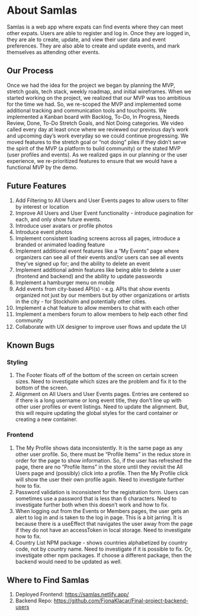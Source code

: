 # About Samlas
Samlas is a web app where expats can find events where they can meet other expats. Users are able to register and log in. Once they are logged in, they are ale to create, update, and view their user data and event preferences. They are also able to create and update events, and mark themselves as attending other events. 

## Our Process
Once we had the idea for the project we began by planning the MVP, stretch goals, tech stack, weekly roadmap, and initial wireframes. When we started working on the project, we realized that our MVP was too ambitious for the time we had. So, we re-scoped the MVP and implemented some additional tracking and communication tools and touchpoints. We implemented a Kanban board with Backlog, To-Do, In Progress, Needs Review, Done, To-Do Stretch Goals, and Not Doing categories. We video called every day at least once where we reviewed our previous day’s work and upcoming day’s work everyday so we could continue progressing. We moved features to the stretch goal or “not doing” piles if they didn’t serve the spirit of the MVP (a platform to build community) or the stated MVP (user profiles and events). As we realized gaps in our planning or the user experience, we re-prioritized features to ensure that we would have a functional MVP by the demo. 
    
## Future Features
1. Add Filtering to All Users and User Events pages to allow users to filter by interest or location
1. Improve All Users and User Event functionality - introduce pagination for each, and only show future events. 
1. Introduce user avatars or profile photos
1. Introduce event photos
1. Implement consistent loading screens across all pages, introduce a branded or animated loading feature
1. Implement additional event features like a “My Events” page where organizers can see all of their events and/or users can see all events they’ve signed up for; and the ability to delete an event
1. Implement additional admin features like being able to delete a user (frontend and backend) and the ability to update passwords
1. Implement a hamburger menu on mobile
1. Add events from city-based API(s) - e.g. APIs that show events organized not just by our members but by other organizations or artists in the city - for Stockholm and potentially other cities.
1. Implement a chat feature to allow members to chat with each other
1. Implement a members forum to allow members to help each other find community
1. Collaborate with UX designer to improve user flows and update the UI

## Known Bugs
### Styling
1. The Footer floats off of the bottom of the screen on certain screen sizes. Need to investigate which sizes are the problem and fix it to the bottom of the screen.
1. Alignment on All Users and User Events pages. Entries are centered so if there is a long username or long event title, they don’t line up with other user profiles or event listings. Need to update the alignment. But, this will require updating the global styles for the card container or creating a new container. 
### Frontend
1. The My Profile shows data inconsistently. It is the same page as any other user profile. So, there must be “Profile Items” in the redux store in order for the page to show information. So, if the user has refreshed the page, there are no “Profile Items” in the store until they revisit the All Users page and (possibly) click into a profile. Then the My Profile click will show the user their own profile again. Need to investigate further how to fix.
1. Password validation is inconsistent for the registration form. Users can sometimes use a password that is less than 6 characters. Need to investigate further both when this doesn’t work and how to fix.
1. When logging out from the Events or Members pages, the user gets an alert to log in and is taken to the log in page. This is a bit jarring. It is because there is a useEffect that navigates the user away from the page if they do not have an accessToken in local storage. Need to investigate how to fix.
1. Country List NPM package - shows countries alphabetized by country code, not by country name. Need to investigate if it is possible to fix. Or, investigate other npm packages. If choose a different package, then the backend would need to be updated as well.

## Where to Find Samlas
1. Deployed Frontend: https://samlas.netlify.app/
1. Backend Repo: https://github.com/FionaKlacar/Final-project-backend-users
